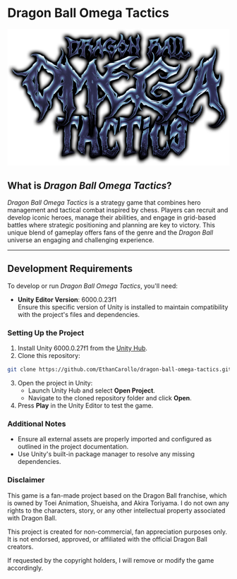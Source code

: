 # Dragon Ball Omega Tactics

<div align="center">
  <img src="ReadmeAssets/dragon-ball-omega-tactics-title.png" alt="Dragon Ball Omega Tactics Title">
</div>

## What is *Dragon Ball Omega Tactics*?

*Dragon Ball Omega Tactics* is a strategy game that combines hero management and tactical combat inspired by chess. Players can recruit and develop iconic heroes, manage their abilities, and engage in grid-based battles where strategic positioning and planning are key to victory. This unique blend of gameplay offers fans of the genre and the *Dragon Ball* universe an engaging and challenging experience.

---

## Development Requirements

To develop or run *Dragon Ball Omega Tactics*, you'll need:

- **Unity Editor Version**: 6000.0.23f1  
  Ensure this specific version of Unity is installed to maintain compatibility with the project's files and dependencies.

### Setting Up the Project

1. Install Unity 6000.0.27f1 from the [Unity Hub](https://unity.com/download).
2. Clone this repository:
```bash
git clone https://github.com/EthanCarollo/dragon-ball-omega-tactics.git
```
3. Open the project in Unity:
   - Launch Unity Hub and select **Open Project**.
   - Navigate to the cloned repository folder and click **Open**.
4. Press **Play** in the Unity Editor to test the game.

### Additional Notes

- Ensure all external assets are properly imported and configured as outlined in the project documentation.
- Use Unity's built-in package manager to resolve any missing dependencies.

### Disclaimer

This game is a fan-made project based on the Dragon Ball franchise, which is owned by Toei Animation, Shueisha, and Akira Toriyama. I do not own any rights to the characters, story, or any other intellectual property associated with Dragon Ball.

This project is created for non-commercial, fan appreciation purposes only. It is not endorsed, approved, or affiliated with the official Dragon Ball creators.

If requested by the copyright holders, I will remove or modify the game accordingly.

